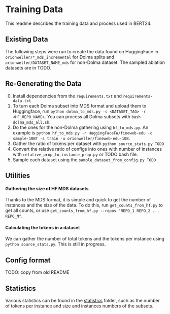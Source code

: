 # Training Data
This readme describes the training data and process used in BERT24.

## Existing Data
The following steps were run to create the data found on HuggingFace in `orionweller/*_mds_incremental` for Dolma splits and `orionweller/DATASET_NAME_mds` for non-Dolma dataset. The sampled ablation datasets are in TODO.


## Re-Generating the Data
0. Install dependencies from the `requirements.txt` and `requirements-data.txt`
1. To turn each Dolma subset into MDS format and upload them to Huggingface, run `python dolma_to_mds.py -s <DATASET_TAG> -r <HF_REPO_NAME>`. You can process all Dolma subsets with `bash dolma_mds_all.sh`.
3. Do the ones for the non-Dolma gathering using `hf_to_mds.py`. An example is `python hf_to_mds.py -r HuggingFaceFW/fineweb-edu -c sample-10BT -s train -u orionweller/fineweb-edu-10B`.
4. Gather the ratio of tokens per dataset with `python source_stats.py TODO`
5. Convert the relative ratio of configs into ones with number of instances with `relative_prop_to_instance_prop.py` or TODO bash file. 
6. Sample each dataset using the `sample_dataset_from_config.py TODO`


## Utilities

#### Gathering the size of HF MDS datasets
Thanks to the MDS format, it is simple and quick to get the number of instances and the size of the data. To do this, run `get_counts_from_hf.py` to get all counts, or use `get_counts_from_hf.py --repos "REPO_1 REPO_2 ... REPO_N"`. 

#### Calculating the tokens in a dataset
We can gather the number of total tokens and the tokens per instance using `python source_stats.py`. This is still in progress.  


## Config format
TODO: copy from old README

## Statistics
Various statistics can be found in the [statistics](path_to_stats) folder, such as the number of tokens per instance and size and instances numbers of the subsets.